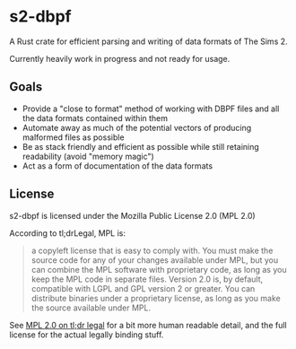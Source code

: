 # s2-dbpf

A Rust crate for efficient parsing and writing of data formats of The Sims 2.

Currently heavily work in progress and not ready for usage.

## Goals

- Provide a "close to format" method of working with DBPF files and all the data formats contained within them
- Automate away as much of the potential vectors of producing malformed files as possible
- Be as stack friendly and efficient as possible while still retaining readability (avoid "memory magic")
- Act as a form of documentation of the data formats

## License

s2-dbpf is licensed under the Mozilla Public License 2.0 (MPL 2.0)

According to tl;drLegal, MPL is:

> a copyleft license that is easy to comply with. You must make the source code for any of your changes
> available under MPL, but you can combine the MPL software with proprietary code, as long as you keep the MPL
> code in separate files. Version 2.0 is, by default, compatible with LGPL and GPL version 2 or greater. You
> can distribute binaries under a proprietary license, as long as you make the source available under MPL.

See [MPL 2.0 on tl;dr legal](https://tldrlegal.com/license/mozilla-public-license-2.0-(mpl-2)) for a bit more human
readable detail, and the full license for the actual legally binding stuff.

